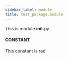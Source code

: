 ```yaml
---
sidebar_label: module
title: test_package.module
---
```


This is module __init__.py

#### CONSTANT

This constant is rad

